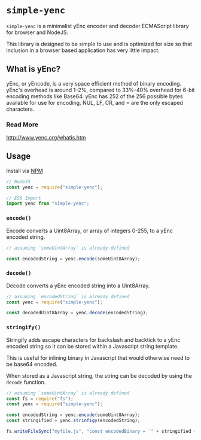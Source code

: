 # `simple-yenc`

`simple-yenc` is a minimalist yEnc encoder and decoder ECMAScript library for browser and NodeJS.

This library is designed to be simple to use and is optimized for size so that inclusion in a browser based application has very little impact.

## What is yEnc?

yEnc, or yEncode, is a very space efficient method of binary encoding. yEnc's overhead is around 1–2%,
compared to 33%–40% overhead for 6-bit encoding methods like Base64. yEnc has 252 of the 256 possible bytes available for use for encoding. NUL, LF, CR, and = are the only escaped characters.

### Read More
http://www.yenc.org/whatis.htm

## Usage

Install via [NPM](https://www.npmjs.com/package/simple-yenc)

```javascript
// NodeJS
const yenc = require("simple-yenc");

// ES6 Import
import yenc from "simple-yenc";
```

### `encode()`

Encode converts a Uint8Array, or array of integers 0-255, to a yEnc encoded string.

```javascript
// assuming `someUintArray` is already defined

const encodedString = yenc.encode(someUint8Array);
```

### `decode()`

Decode converts a yEnc encoded string into a Uint8Array.

```javascript
// assuming `encodedString` is already defined
const yenc = require("simple-yenc");

const decodedUint8Array = yenc.decode(encodedString);
```

### `stringify()`

Stringify adds escape characters for backslash and backtick to a yEnc encoded string so it can be stored within a Javascript string template.

This is useful for inlining binary in Javascript that would otherwise need to be base64 encoded.

When stored as a Javascript string, the string can be decoded by using the `decode` function.

```javascript
// assuming `someUintArray` is already defined
const fs = require("fs");
const yenc = require("simple-yenc");

const encodedString = yenc.encode(someUint8Array);
const stringified = yenc.strinfigy(encodedString);

fs.writeFileSync("myfile.js", "const encodedBinary = `" + stringified + "`");
```